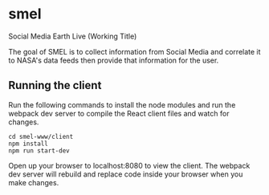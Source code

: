 # smel
Social Media Earth Live (Working Title)

The goal of SMEL is to collect information from Social Media and correlate it to NASA's data feeds then provide that information for the user. 

## Running the client
Run the following commands to install the node modules and run the webpack dev server to compile the React client files and watch for changes.
```
cd smel-www/client
npm install
npm run start-dev
```
Open up your browser to localhost:8080 to view the client. The webpack dev server will rebuild and replace code inside your browser when you make changes.
